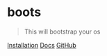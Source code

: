 # boots

> This will bootstrap your os



[Installation](installation.md)
[Docs](docs.md)
[GitHub](https://github.com/x0f5c3/boots)
